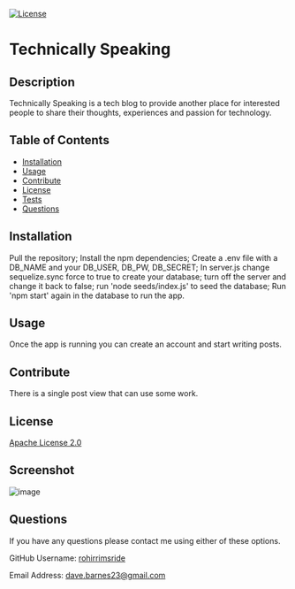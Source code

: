 
  [![License](https://img.shields.io/badge/License-Apache_2.0-blue.svg)](https://opensource.org/licenses/Apache-2.0)

  # Technically Speaking

  ## Description
  Technically Speaking is a tech blog to provide another place for interested people to share their thoughts, experiences and passion for technology.  

  ## Table of Contents
  - [Installation](#installation)
  - [Usage](#usage)
  - [Contribute](#contribute)
  - [License](#license)
  - [Tests](#tests)
  - [Questions](#questions)

  ## Installation
  Pull the repository; Install the npm dependencies; Create a .env file with a DB_NAME and your DB_USER, DB_PW, DB_SECRET; In server.js change sequelize.sync force to true to create your database; turn off the server and change it back to false; run 'node seeds/index.js' to seed the database; Run 'npm start' again in the database to run the app.

  ## Usage
  Once the app is running you can create an account and start writing posts.

  ## Contribute
  There is a single post view that can use some work.

  ## License
  [Apache License 2.0](https://opensource.org/licenses/Apache-2.0)

  ## Screenshot
 ![image](https://user-images.githubusercontent.com/96882225/183337879-c055bc69-6f3e-4dc5-90a9-5974ffaaaf07.png)


  ## Questions
  If you have any questions please contact me using either of these options.

  GitHub Username: [rohirrimsride](https://github.com/rohirrimsride)

  Email Address: dave.barnes23@gmail.com
  
